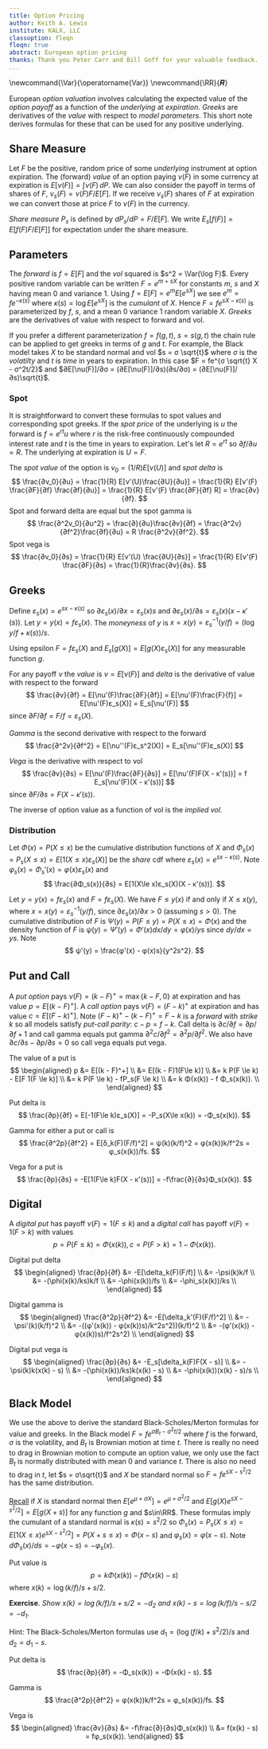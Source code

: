 ```yaml
---
title: Option Pricing
author: Keith A. Lewis
institute: KALX, LLC
classoption: fleqn
fleqn: true
abstract: European option pricing
thanks: Thank you Peter Carr and Bill Goff for your valuable feedback.
...
```


\newcommand{\Var}{\operatorname{Var}}
\newcommand{\RR}{𝑹}

<!--
> _Besides it is an error to believe that rigour is the enemy of simplicity. 
> On the contrary we find it confirmed by numerous examples that the rigorous 
> method is at the same time the simpler and the more easily comprehended. 
> The very effort for rigor forces us to find out simpler methods of proof. 
> &mdash; David Hilbert_
-->

European _option valuation_ involves calculating the expected value of
the _option payoff_ as a function of the _underlying_ at _expiration_.
_Greeks_ are derivatives of the _value_ with respect to _model parameters_.
This short note derives formulas for these that can be used for any positive underlying.

## Share Measure

Let $F$ be the positive, random price of some _underlying_ instrument at
option expiration.  The (forward)  _value_ of an option paying $\nu(F)$
in some currency at expiration is $E[\nu(F)] = \int \nu(F)\,dP$.
We can also consider the payoff in terms of shares of $F$,
$\nu_s(F) = \nu(F)F/E[F]$.  If we receive $\nu_s(F)$ shares of $F$ at
expiration we can convert those at price $F$ to $\nu(F)$ in the currency.

_Share measure_ $P_s$ is defined by $dP_s/dP = F/E[F]$.
We write $E_s[f(F)] = E[f(F)F/E[F]]$ for expectation under
the share measure.

## Parameters

The _forward_ is $f = E[F]$ and the _vol_ squared is $s^2 = \Var(\log F)$.
Every positive random variable can be written $F = e^{m + sX}$ for
constants $m$, $s$ and $X$ having mean 0 and variance 1.  Using $f = E[F]
= e^m E[e^{sX}]$ we see $e^m = f e^{-κ(s)}$ where
$κ(s) = \log E[e^{sX}]$ is the _cumulant_ of $X$.
Hence $F = fe^{sX - κ(s)}$ is parameterized by $f$, $s$,
and a mean 0 variance 1 random variable $X$.
_Greeks_ are the derivatives of value with respect
to forward and vol.

If you prefer a different parameterization $f = f(g,t)$, $s = s(g,t)$
the chain rule can be applied to get greeks in terms of $g$ and $t$.
For example, the Black model takes $X$ to be standard normal and vol
$s = σ \sqrt{t}$ where $σ$ is the _volatilty_ and $t$ is _time_ in
years to expiration.  In this case $F = fe^{σ \sqrt{t} X - σ^2t/2}$
and $∂E[\nu(F)]/∂σ = (∂E[\nu(F)]/∂s)(∂s/∂σ) = (∂E[\nu(F)]/∂s)\sqrt{t}$.

### Spot

It is straightforward to convert these formulas to spot values and corresponding
spot greeks.
If the _spot price_ of the underlying is $u$ the forward is $f = e^{rt}u$
where $r$ is the risk-free continuously compounded interest rate and $t$ is
the time in years to expiration. Let's let $R = e^{rt}$ so $∂f/∂u = R$.
The underlying at expiration is $U = F$.

The _spot value_ of the option is $v_0 = (1/R)E[ν(U)]$ and _spot delta_ is
$$
\frac{∂v_0}{∂u} = \frac{1}{R} E[ν'(U)\frac{∂U}{∂u}]
= \frac{1}{R} E[ν'(F) \frac{∂F}{∂f} \frac{∂f}{∂u}]
= \frac{1}{R} E[ν'(F) \frac{∂F}{∂f} R] = \frac{∂v}{∂f}.
$$
Spot and forward delta are equal but the spot gamma is
$$
\frac{∂^2v_0}{∂u^2} = \frac{∂}{∂u}\frac{∂v}{∂f} = \frac{∂^2v}{∂f^2}\frac{∂f}{∂u} = R \frac{∂^2v}{∂f^2}.
$$
Spot vega is 
$$
\frac{∂v_0}{∂s} = \frac{1}{R} E[ν'(U) \frac{∂U}{∂s}] = \frac{1}{R} E[ν'(F) \frac{∂F}{∂s} = \frac{1}{R}\frac{∂v}{∂s}.
$$

## Greeks

Define $ε_s(x) = e^{s x - κ(s)}$
so $∂ε_s(x)/∂x = ε_s(x)s$
and $∂ε_s(x)/∂s = ε_s(x)(x - κ'(s))$.
Let $y = y(x) = fε_s(x)$. 
The _moneyness_ of $y$ is $x = x(y) = ε_s^{-1}(y/f)
= (\log y/f + κ(s))/s$.

Using epsilon $F = fε_s(X)$ and $E_s[g(X)] = E[g(X)ε_s(X)]$
for any measurable function $g$.

For any payoff $\nu$ the _value_ is $v = E[\nu(F)]$ and
_delta_ is the derivative of value with respect to the forward
$$
\frac{∂v}{∂f}
	= E[\nu'(F)\frac{∂F}{∂f}]
	= E[\nu'(F)\frac{F}{f}]
	= E[\nu'(F)ε_s(X)]
	= E_s[\nu'(F)]
$$
since $∂F/∂f = F/f = ε_s(X)$.

_Gamma_ is the second derivative with respect to the forward
$$
\frac{∂^2v}{∂f^2} = E[\nu''(F)ε_s^2(X)] = E_s[\nu''(F)ε_s(X)]
$$
<!--
	= e^{κ(2s) - 2κ(s)}E_{2s}[\nu''(F)]
-->

_Vega_ is  the derivative with respect to vol
$$
\frac{∂v}{∂s} = E[\nu'(F)\frac{∂F}{∂s}] = E[\nu'(F)F(X - κ'(s))] = f E_s[\nu'(F)(X - κ'(s))]
$$
since $∂F/∂s = F(X - κ'(s))$.

The inverse of option value as a function of vol is the _implied vol_.

### Distribution

Let $Φ(x) = P(X\le x)$ be the cumulative distribution functions of $X$
and $Φ_s(x) = P_s(X\le x) = E[1(X\le x)ε_s(X)]$ be the _share_ cdf where
$ε_s(x) = e^{sx - κ(s)}$.
Note $φ_s(x) = Φ_s'(x) = φ(x) ε_s(x)$ and
$$
\frac{∂Φ_s(x)}{∂s} = E[1(X\le x)ε_s(X)(X - κ'(s))].
$$

Let $y = y(x) = fε_s(x)$ and $F = fε_s(X)$.
We have $F \le y(x)$ if and only if $X \le x(y)$,
where $x = x(y) = ε_s^{-1}(y/f)$,
since $∂ε_s(x)/∂x > 0$ (assuming $s > 0$).
The cumulative distribution of $F$ is 
$Ψ(y) = P(F\le y) = P(X\le x) = Φ(x)$ and
the density function of $F$ is $ψ(y) = Ψ'(y) = Φ'(x) dx/dy = φ(x)/ys$ since $dy/dx = ys$.
Note
$$
ψ'(y) = \frac{φ'(x) - φ(x)s}{y^2s^2}.
$$

<!--
Let $ψ(y)$ and $φ(x)$ be the corresponding density functions so
$ψ(y) = φ(x)dx/dy = φ(x)/ys$ since $dy/dx = ys$.
Likewise, $ψ_s(y) = φ_s(x)/ys$.
Note $φ_s(x) = φ(x)ε_s(x) = φ(x)y/f$.
We collect these formulas for easy reference:
$$
\begin{aligned}
	y &= y(x) = fε_s(x)\\
	x &= x(y) = ε_s^{-1}(y/f) \\
	φ_s(x) &= φ(x)ε_s(x) = φ(x)y/f \\
	ψ(y) &= φ(x)/ys \\
	ψ_s(y) &= φ_s(x)/ys = φ(x)/fs \\
\end{aligned}
$$
Note $ψ_s'(y) = φ'(x)(dx/dy)/fs = φ'(x)/yfs^2$.
-->

## Put and Call

A _put option_ pays $ν(F) = (k - F)^+ = \max\{k - F,0\}$ at expiration and has value
$p = E[(k - F)^+]$.
A _call option_ pays $ν(F) = (F - k)^+$ at expiration and has value $c = E[(F - k)^+]$.
Note $(F - k)^+ - (k - F)^+ = F - k$ is a _forward_ with _strike_ $k$ so
all models satisfy _put-call parity_: $c - p = f - k$.
Call delta is $∂c/∂f = ∂p/∂f + 1$ and call gamma equals put gamma $∂^2c/∂f^2 = ∂^2p/∂f^2$.
We also have $∂c/∂s - ∂p/∂s = 0$ so call vega equals put vega.

The value of a put is
$$
\begin{aligned}
p &= E[(k - F)^+] \\
  &= E[(k - F)1(F\le k)] \\
  &= k P(F \le k) - E[F 1(F \le k)] \\
  &= k P(F \le k) - fP_s(F \le k) \\
  &= k Φ(x(k)) - f Φ_s(x(k)). \\
\end{aligned}
$$

Put delta is
$$
	\frac{∂p}{∂f} = E[-1(F\le k)ε_s(X)] = -P_s(X\le x(k)) = -Φ_s(x(k)). 
$$

Gamma for either a put or call is
$$
	\frac{∂^2p}{∂f^2} = E[δ_k(F)(F/f)^2] = ψ(k)(k/f)^2 = φ(x(k))k/f^2s = φ_s(x(k))/fs.
$$

Vega for a put is
$$
	\frac{∂p}{∂s} = -E[1(F\le k)F(X - κ'(s))] = -f\frac{∂}{∂s}Φ_s(x(k)).
$$ 

## Digital

A _digital put_ has payoff $ν(F) = 1(F \le k)$ and
a _digital call_ has payoff $ν(F) = 1(F > k)$ with values
$$
	p = P(F \le k) = Φ(x(k)),
	c = P(F > k) = 1 - Φ(x(k)).
$$

Digital put delta 
$$
\begin{aligned}
	\frac{∂p}{∂f} &= -E[\delta_k(F)(F/f)] \\
	&= -\psi(k)k/f \\
	&= -(\phi(x(k)/ks)k/f \\
	&= -\phi(x(k))/fs \\
	&= -\phi_s(x(k))/ks \\
\end{aligned}
$$

Digital gamma is 
$$
\begin{aligned}
	\frac{∂^2p}{∂f^2} &= -E[\delta_k'(F)(F/f)^2] \\
	&= -\psi'(k)(k/f)^2 \\
	&= -((φ'(x(k)) - φ(x(k))s)/k^2s^2))(k/f)^2 \\
	&= -(φ'(x(k)) - φ(x(k))s)/f^2s^2) \\
\end{aligned}
$$

Digital put vega is 
$$
\begin{aligned}
\frac{∂p}{∂s} &= -E_s[\delta_k(F)F(X - s)] \\
	&= -\psi(k)k(x(k) - s) \\ 
	&= -(\phi(x(k))/ks)k(x(k) - s) \\ 
	&= -\phi(x(k))(x(k) - s)/s \\ 
\end{aligned}
$$


## Black Model

We use the above to derive the standard Black-Scholes/Merton formulas
for value and greeks. In the Black model $F = fe^{σB_t - σ^2t/2}$ where
$f$ is the forward, $σ$ is the volatility, and
$B_t$ is Brownian motion at time $t$. There is really no need to drag
in Brownian motion to compute an option value, we only use the fact
$B_t$ is normally distributed with mean $0$ and variance $t$. There is also no need
to drag in $t$, let $s = σ\sqrt{t}$ and $X$ be standard normal
so $F = fe^{sX - s^2/2}$ has the same distribution.

[Recall](cdf.html#normal) if $X$ is standard normal then $E[e^{μ + σ X}] = e^{μ + σ^2/2}$
and $E[g(X)e^{s X - s^2/2}] = E[g(X + s)]$ for any function $g$ and $s\in\RR$.
These formulas imply the cumulant of a standard normal is $κ(s) = s^2/2$
so $Φ_s(x) = P_s(X\le x) = E[1(X\le x)e^{s X - s^2/2}] = P(X + s \le x) = Φ(x - s)$
and $φ_s(x) = φ(x - s)$. Note $dΦ_s(x)/ds = -φ(x - s) = -φ_s(x)$.

Put value is 
$$
	p = k Φ(x(k)) - f Φ(x(k) - s)
$$
where $x(k) = \log(k/f)/s + s/2$.

__Exercise__. _Show $x(k) = \log(k/f)/s + s/2 = -d_2$ and $x(k) - s = \log(k/f)/s - s/2 = -d_1$_.

Hint: The Black-Scholes/Merton formulas use $d_1 = (\log(f/k) + s^2/2)/s$ and $d_2 = d_1 - s$.

Put delta is
$$
	\frac{∂p}{∂f} = -Φ_s(x(k)) = -Φ(x(k) - s).
$$

Gamma is
$$
	\frac{∂^2p}{∂f^2} = φ(x(k))k/f^2s = φ_s(x(k))/fs.
$$

Vega is
$$
\begin{aligned}
	\frac{∂v}{∂s} &= -f\frac{∂}{∂s}Φ_s(x(k)) \\
	&= f(x(k) - s) = fφ_s(x(k)).
\end{aligned}
$$
